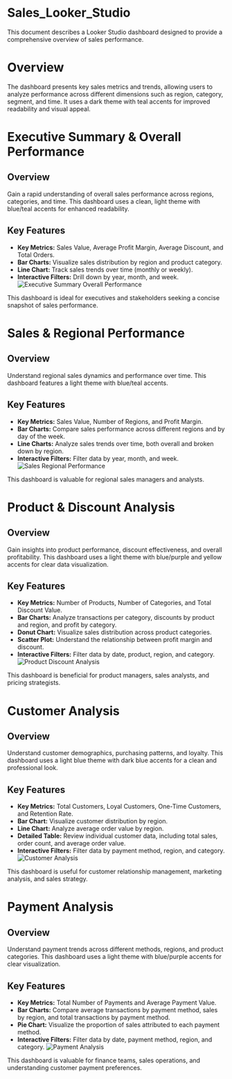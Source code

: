 # Sales_Looker_Studio
This document describes a Looker Studio dashboard designed to provide a comprehensive overview of sales performance.
# Overview
The dashboard presents key sales metrics and trends, allowing users to analyze performance across different dimensions such as region, category, segment, and time. It uses a dark theme with teal accents for improved readability and visual appeal.


# Executive Summary & Overall Performance


## Overview

Gain a rapid understanding of overall sales performance across regions, categories, and time. This dashboard uses a clean, light theme with blue/teal accents for enhanced readability.

## Key Features

*   **Key Metrics:** Sales Value, Average Profit Margin, Average Discount, and Total Orders.
*   **Bar Charts:** Visualize sales distribution by region and product category.
*   **Line Chart:** Track sales trends over time (monthly or weekly).
*   **Interactive Filters:** Drill down by year, month, and week.
![Executive Summary   Overall Performance](https://github.com/user-attachments/assets/4c039a43-150c-4c57-80a2-472d817c63cb)

This dashboard is ideal for executives and stakeholders seeking a concise snapshot of sales performance.

# Sales & Regional Performance

## Overview

Understand regional sales dynamics and performance over time. This dashboard features a light theme with blue/teal accents.

## Key Features

*   **Key Metrics:** Sales Value, Number of Regions, and Profit Margin.
*   **Bar Charts:** Compare sales performance across different regions and by day of the week.
*   **Line Charts:** Analyze sales trends over time, both overall and broken down by region.
*   **Interactive Filters:** Filter data by year, month, and week.
![Sales   Regional Performance](https://github.com/user-attachments/assets/96637c21-5524-4d59-9933-8302511f6483)

This dashboard is valuable for regional sales managers and analysts.
# Product & Discount Analysis



## Overview

Gain insights into product performance, discount effectiveness, and overall profitability. This dashboard uses a light theme with blue/purple and yellow accents for clear data visualization.

## Key Features

*   **Key Metrics:** Number of Products, Number of Categories, and Total Discount Value.
*   **Bar Charts:** Analyze transactions per category, discounts by product and region, and profit by category.
*   **Donut Chart:** Visualize sales distribution across product categories.
*   **Scatter Plot:** Understand the relationship between profit margin and discount.
*   **Interactive Filters:** Filter data by date, product, region, and category.
![Product   Discount Analysis](https://github.com/user-attachments/assets/0b9aedba-eb11-4265-b3da-d7ed30f38f36)

This dashboard is beneficial for product managers, sales analysts, and pricing strategists.
# Customer Analysis


## Overview

Understand customer demographics, purchasing patterns, and loyalty. This dashboard uses a light blue theme with dark blue accents for a clean and professional look.

## Key Features

*   **Key Metrics:** Total Customers, Loyal Customers, One-Time Customers, and Retention Rate.
*   **Bar Chart:** Visualize customer distribution by region.
*   **Line Chart:** Analyze average order value by region.
*   **Detailed Table:** Review individual customer data, including total sales, order count, and average order value.
*   **Interactive Filters:** Filter data by payment method, region, and category.
![Customer Analysis](https://github.com/user-attachments/assets/8b60a7c2-d25d-4052-a1be-afb035fcc248)

This dashboard is useful for customer relationship management, marketing analysis, and sales strategy.
# Payment Analysis

## Overview

Understand payment trends across different methods, regions, and product categories. This dashboard uses a light theme with blue/purple accents for clear visualization.

## Key Features

*   **Key Metrics:** Total Number of Payments and Average Payment Value.
*   **Bar Charts:** Compare average transactions by payment method, sales by region, and total transactions by payment method.
*   **Pie Chart:** Visualize the proportion of sales attributed to each payment method.
*   **Interactive Filters:** Filter data by date, payment method, region, and category.
![Payment Analysis](https://github.com/user-attachments/assets/39d69455-9d52-4a8d-95c5-0f073231752c)

This dashboard is valuable for finance teams, sales operations, and understanding customer payment preferences.

